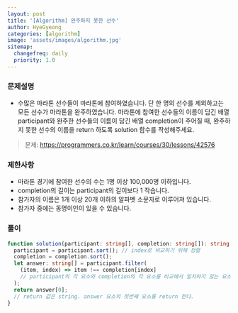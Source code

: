 ```yaml
---
layout: post
title: '[Algorithm] 완주하지 못한 선수'
author: HyeGyeong
categories: [algorithm]
image: 'assets/images/algorithm.jpg'
sitemap:
  changefreq: daily
  priority: 1.0
---
```


### 문제설명

- 수많은 마라톤 선수들이 마라톤에 참여하였습니다. 단 한 명의 선수를 제외하고는 모든 선수가 마라톤을 완주하였습니다. 마라톤에 참여한 선수들의 이름이 담긴 배열 participant와 완주한 선수들의 이름이 담긴 배열 completion이 주어질 때, 완주하지 못한 선수의 이름을 return 하도록 solution 함수를 작성해주세요.

> 문제: https://programmers.co.kr/learn/courses/30/lessons/42576

### 제한사항

- 마라톤 경기에 참여한 선수의 수는 1명 이상 100,000명 이하입니다.
- completion의 길이는 participant의 길이보다 1 작습니다.
- 참가자의 이름은 1개 이상 20개 이하의 알파벳 소문자로 이루어져 있습니다.
- 참가자 중에는 동명이인이 있을 수 있습니다.

### 풀이

```ts
function solution(participant: string[], completion: string[]): string {
  participant = participant.sort(); // index로 비교하기 위해 정렬
  completion = completion.sort();
  let answer: string[] = participant.filter(
    (item, index) => item !== completion[index]
    // participant의 각 요소와 completion의 각 요소를 비교해서 일치하지 않는 요소만 answer에 담는다.
  );
  return answer[0];
  // return 값은 string. answer 요소의 첫번째 요소를 return 한다.
}
```
